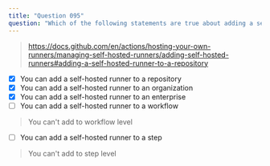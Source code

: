 ```yaml
---
title: "Question 095"
question: "Which of the following statements are true about adding a self-hosted runner in GitHub Actions? (Choose three.)"
---
```


> https://docs.github.com/en/actions/hosting-your-own-runners/managing-self-hosted-runners/adding-self-hosted-runners#adding-a-self-hosted-runner-to-a-repository
- [x] You can add a self-hosted runner to a repository
- [x] You can add a self-hosted runner to an organization
- [x] You can add a self-hosted runner to an enterprise
- [ ] You can add a self-hosted runner to a workflow
> You can't add to workflow level
- [ ] You can add a self-hosted runner to a step
> You can't add to step level
